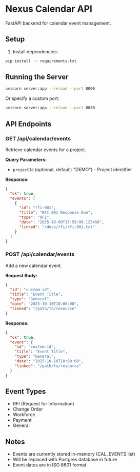 # Nexus Calendar API

FastAPI backend for calendar event management.

## Setup

1. Install dependencies:
```bash
pip install -r requirements.txt
```

## Running the Server

```bash
uvicorn server:app --reload --port 8000
```

Or specify a custom port:
```bash
uvicorn server:app --reload --port 8080
```

## API Endpoints

### GET /api/calendar/events
Retrieve calendar events for a project.

**Query Parameters:**
- `projectId` (optional, default: "DEMO") - Project identifier

**Response:**
```json
{
  "ok": true,
  "events": [
    {
      "id": "rfi-001",
      "title": "RFI 001 Response Due",
      "type": "RFI",
      "date": "2025-10-09T17:59:00.123456",
      "linked": "/docs/rfi/rfi-001.txt"
    }
  ]
}
```

### POST /api/calendar/events
Add a new calendar event.

**Request Body:**
```json
{
  "id": "custom-id",
  "title": "Event Title",
  "type": "General",
  "date": "2025-10-10T10:00:00",
  "linked": "/path/to/resource"
}
```

**Response:**
```json
{
  "ok": true,
  "event": {
    "id": "custom-id",
    "title": "Event Title",
    "type": "General",
    "date": "2025-10-10T10:00:00",
    "linked": "/path/to/resource"
  }
}
```

## Event Types

- RFI (Request for Information)
- Change Order
- Workforce
- Payment
- General

## Notes

- Events are currently stored in-memory (CAL_EVENTS list)
- Will be replaced with Postgres database in future
- Event dates are in ISO 8601 format
